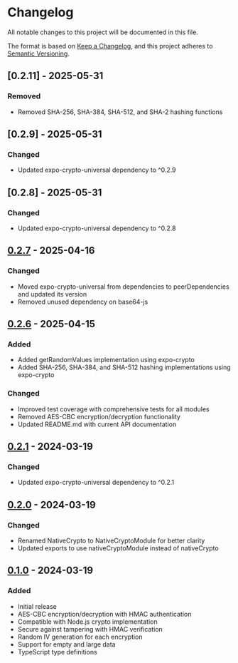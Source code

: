 # Changelog

All notable changes to this project will be documented in this file.

The format is based on [Keep a Changelog](https://keepachangelog.com/en/1.0.0/),
and this project adheres to [Semantic Versioning](https://semver.org/spec/v2.0.0.html).

## [0.2.11] - 2025-05-31

### Removed

- Removed SHA-256, SHA-384, SHA-512, and SHA-2 hashing functions

## [0.2.9] - 2025-05-31

### Changed

- Updated expo-crypto-universal dependency to ^0.2.9

## [0.2.8] - 2025-05-31

### Changed

- Updated expo-crypto-universal dependency to ^0.2.8

## [0.2.7] - 2025-04-16

### Changed

- Moved expo-crypto-universal from dependencies to peerDependencies and updated its version
- Removed unused dependency on base64-js

## [0.2.6] - 2025-04-15

### Added

- Added getRandomValues implementation using expo-crypto
- Added SHA-256, SHA-384, and SHA-512 hashing implementations using expo-crypto

### Changed

- Improved test coverage with comprehensive tests for all modules
- Removed AES-CBC encryption/decryption functionality
- Updated README.md with current API documentation

## [0.2.1] - 2024-03-19

### Changed

- Updated expo-crypto-universal dependency to ^0.2.1

## [0.2.0] - 2024-03-19

### Changed

- Renamed NativeCrypto to NativeCryptoModule for better clarity
- Updated exports to use nativeCryptoModule instead of nativeCrypto

## [0.1.0] - 2024-03-19

### Added

- Initial release
- AES-CBC encryption/decryption with HMAC authentication
- Compatible with Node.js crypto implementation
- Secure against tampering with HMAC verification
- Random IV generation for each encryption
- Support for empty and large data
- TypeScript type definitions

[Unreleased]: https://github.com/higayasuo/expo-crypto-universal-native/compare/v0.2.7...HEAD
[0.2.7]: https://github.com/higayasuo/expo-crypto-universal-native/compare/v0.2.6...v0.2.7
[0.2.6]: https://github.com/higayasuo/expo-crypto-universal-native/compare/v0.2.1...v0.2.6
[0.2.1]: https://github.com/higayasuo/expo-crypto-universal-native/compare/v0.2.0...v0.2.1
[0.2.0]: https://github.com/higayasuo/expo-crypto-universal-native/compare/v0.1.0...v0.2.0
[0.1.0]: https://github.com/higayasuo/expo-crypto-universal-native/releases/tag/v0.1.0

